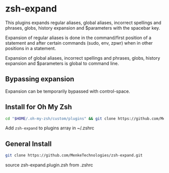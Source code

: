 # zsh-expand
This plugins expands regular aliases, global aliases, incorrect spellings and phrases, globs, history expansion and $parameters with the spacebar key.

Expansion of regular aliases is done in the command/first position of a statement and after certain commands (sudo, env, zpwr) when in other positions in a statement.

Expansion of global aliases, incorrect spellings and phrases, globs, history expansion and $parameters is global to command line.

## Bypassing expansion
Expansion can be temporarily bypassed with control-space.

## Install for Oh My Zsh

```sh
cd "$HOME/.oh-my-zsh/custom/plugins" && git clone https://github.com/MenkeTechnologies/zsh-expand.git
```

Add `zsh-expand` to plugins array in ~/.zshrc

## General Install

```sh
git clone https://github.com/MenkeTechnologies/zsh-expand.git
```

source zsh-expand.plugin.zsh from .zshrc

